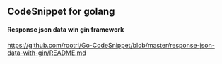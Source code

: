 ## CodeSnippet for golang

#### Response json data win gin framework

https://github.com/rootrl/Go-CodeSnippet/blob/master/response-json-data-with-gin/README.md

